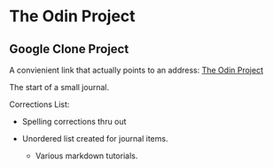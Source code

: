 # The Odin Project

## Google Clone Project

A convienient link that actually points to an address: [The Odin Project](https://theodinproject.com/course/webdevelopent-101/lessons/html-css)

The start of a small journal.

Corrections List:

* Spelling corrections thru out

* Unordered list created for journal items.

  * Various markdown tutorials.


